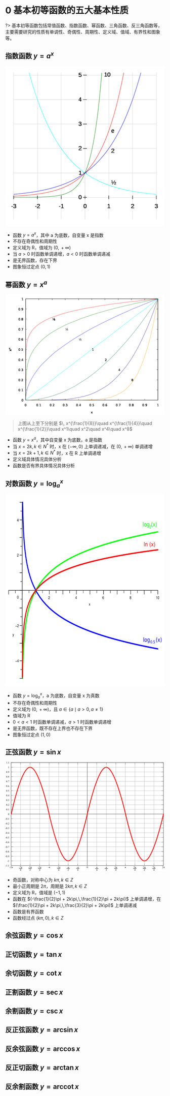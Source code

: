 # 0 基本初等函数的五大基本性质

?> 基本初等函数包括常值函数、指数函数、幂函数、三角函数、反三角函数等，主要需要研究的性质有单调性、奇偶性、周期性、定义域、值域、有界性和图象等。

## 指数函数 $y=a^x$

![](0-1.png)

- 函数 $y=a^x$，其中 a 为底数，自变量 x 是指数
- 不存在奇偶性和周期性
- 定义域为 R，值域为 $(0,\,+\infty)$
- 当 $a > 0$ 时函数单调递增，$a < 0$ 时函数单调递减
- 是无界函数，存在下界
- 图象恒过定点 $(0,\,1)$

## 幂函数 $y=x^a$

![](0-2.png)

> 上图从上至下分别是 $\, x^{\frac{1}{8}}\quad x^{\frac{1}{4}}\quad x^{\frac{1}{2}}\quad x^1\quad x^2\quad x^4\quad x^8$

- 函数 $y=x^a$，其中自变量 x 为底数，a 是指数
- 当 $x=2k,\, k \in N^*$ 时，x 在 $(-\infty,\,0)$ 上单调递减，在 $(0,\,+\infty)$ 单调递增
- 当 $x=2k+1,\, k \in N^*$ 时，x 在 R 上单调递增
- 定义域具体情况具体分析
- 函数是否有界具体情况具体分析

## 对数函数 $y={\log_a}^x$

![](0-3.png)

- 函数 $y={\log_a}^x$，a 为底数，自变量 x 为真数
- 不存在奇偶性和周期性
- 定义域为 ${(0,\,+\infty)}$，且 $a\in \lbrace a \mid a > 0,\, a \not= 1 \rbrace$
- 值域为 R
- $0 < a < 1$ 时函数单调递减，$a > 1$ 时函数单调递增
- 是无界函数，既不存在上界也不存在下界
- 图象恒过定点 $(1,\,0)$

## 正弦函数 $y=\sin x$

![](0-4.png)

- 奇函数，对称中心为 $k \pi,\, k \in Z$
- 最小正周期是 $2 \pi$，周期是 $2k \pi,\, k \in Z$
- 定义域为 R，值域是 $(-1,\,1)$
- 函数在 $(-\frac{1}{2}\pi + 2k\pi,\,\frac{1}{2}\pi + 2k\pi)$ 上单调递增，在 $(\frac{1}{2}\pi + 2k\pi,\,\frac{3}{2}\pi + 2k\pi)$ 上单调递减
- 函数是有界函数
- 函数经过点 $(k \pi,\,0),\,k \in Z$

## 余弦函数 $y=\cos x$

## 正切函数 $y=\tan x$

## 余切函数 $y=\cot x$

## 正割函数 $y=\sec x$

## 余割函数 $y=\csc x$

## 反正弦函数 $y=\arcsin x$

## 反余弦函数 $y=\arccos x$

## 反正切函数 $y=\arctan x$

## 反余割函数 $y=\mathrm{arccot}\,x$
